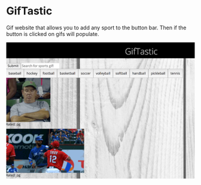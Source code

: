 # GifTastic
Gif  website that allows you to add any sport to the button bar. Then if the button is clicked on gifs will populate.

![GifTastic](gis.png)
